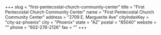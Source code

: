+++
slug = "first-pentecostal-church-community-center"
title = "First Pentecostal Church Community Center"
name = "First Pentecostal Church Community Center"
address = "2709 E. Marguerite Ave"
cityIndexKey = "city-az-phoenix"
city = "Phoenix"
state = "AZ"
postal = "85040"
website = ""
phone = "602-276-2126"
fax = ""
+++

